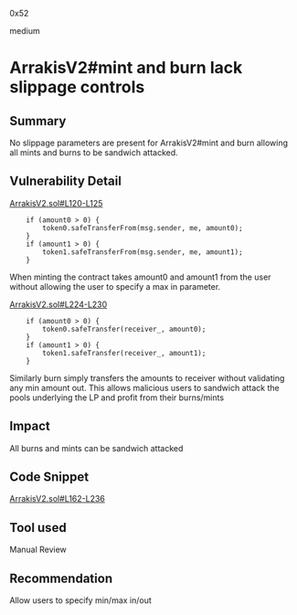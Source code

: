 0x52

medium

# ArrakisV2#mint and burn lack slippage controls

## Summary

No slippage parameters are present for ArrakisV2#mint and burn allowing all mints and burns to be sandwich attacked.

## Vulnerability Detail

[ArrakisV2.sol#L120-L125](https://github.com/sherlock-audit/2023-06-arrakis/blob/main/v2-core/contracts/ArrakisV2.sol#L120-L125)

        if (amount0 > 0) {
            token0.safeTransferFrom(msg.sender, me, amount0);
        }
        if (amount1 > 0) {
            token1.safeTransferFrom(msg.sender, me, amount1);
        }
        
When minting the contract takes amount0 and amount1 from the user without allowing the user to specify a max in parameter.

[ArrakisV2.sol#L224-L230](https://github.com/sherlock-audit/2023-06-arrakis/blob/main/v2-core/contracts/ArrakisV2.sol#L224-L230)

        if (amount0 > 0) {
            token0.safeTransfer(receiver_, amount0);
        }
        if (amount1 > 0) {
            token1.safeTransfer(receiver_, amount1);
        }

Similarly burn simply transfers the amounts to receiver without validating any min amount out. This allows malicious users to sandwich attack the pools underlying the LP and profit from their burns/mints

## Impact

All burns and mints can be sandwich attacked

## Code Snippet

[ArrakisV2.sol#L162-L236](https://github.com/sherlock-audit/2023-06-arrakis/blob/main/v2-core/contracts/ArrakisV2.sol#L162-L236)

## Tool used

Manual Review

## Recommendation

Allow users to specify min/max in/out